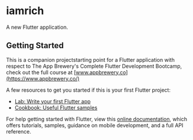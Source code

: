# iamrich

A new Flutter application.

## Getting Started

This is a companion projectstarting point for a Flutter application with respect to The App Brewery's Complete Flutter Development Bootcamp, check out the full course at [www.appbrewery.co](https://www.appbrewery.co/)


A few resources to get you started if this is your first Flutter project:

- [Lab: Write your first Flutter app](https://flutter.dev/docs/get-started/codelab)
- [Cookbook: Useful Flutter samples](https://flutter.dev/docs/cookbook)

For help getting started with Flutter, view this
[online documentation](https://flutter.dev/docs), which offers tutorials,
samples, guidance on mobile development, and a full API reference.
